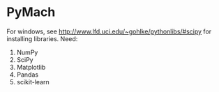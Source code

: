 # PyMach
For windows, see http://www.lfd.uci.edu/~gohlke/pythonlibs/#scipy for installing libraries.
Need:
1. NumPy
2. SciPy
3. Matplotlib
4. Pandas
5. scikit-learn
